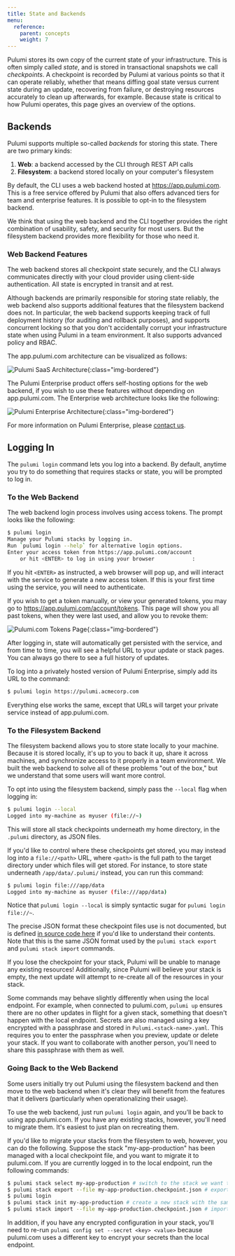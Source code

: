 ```yaml
---
title: State and Backends
menu:
  reference:
    parent: concepts
    weight: 7
---
```


Pulumi stores its own copy of the current state of your infrastructure. This is often simply called _state_, and is
stored in transactional snapshots we call _checkpoints_. A checkpoint is recorded by Pulumi at various points so that
it can operate reliably, whether that means diffing goal state versus current state during an update, recovering from
failure, or destroying resources accurately to clean up afterwards, for example. Because state is critical to how Pulumi
operates, this page gives an overview of the options.

## Backends

Pulumi supports multiple so-called _backends_ for storing this state. There are two primary kinds:

1. **Web**: a backend accessed by the CLI through REST API calls
2. **Filesystem**: a backend stored locally on your computer's filesystem

By default, the CLI uses a web backend hosted at https://app.pulumi.com. This is a free service offered by Pulumi
that also offers advanced tiers for team and enterprise features. It is possible to opt-in to the filesystem backend.

We think that using the web backend and the CLI together provides the right combination of usability, safety,
and security for most users. But the filesystem backend provides more flexibility for those who need it.

### Web Backend Features

The web backend stores all checkpoint state securely, and the CLI always communicates directly with your cloud provider
using client-side authentication. All state is encrypted in transit and at rest.

Although backends are primarily responsible for storing state reliably, the web backend also supports additional
features that the filesystem backend does not. In particular, the web backend supports keeping track of full
deployment history (for auditing and rollback purposes), and supports concurrent locking so that you don't accidentally
corrupt your infrastructure state when using Pulumi in a team environment. It also supports advanced policy and RBAC.

The app.pulumi.com architecture can be visualized as follows:

![Pulumi SaaS Architecture](/images/reference/state_saas.png){:class="img-bordered"}

The Pulumi Enterprise product offers self-hosting options for the web backend, if you wish to use these features
without depending on app.pulumi.com. The Enterprise web architecture looks like the following:

![Pulumi Enterprise Architecture](/images/reference/state_enterprise.png){:class="img-bordered"}

For more information on Pulumi Enterprise, please [contact us](https://www.pulumi.com/pricing/#contact).

## Logging In

The `pulumi login` command lets you log into a backend. By default, anytime you try to do something that requires 
stacks or state, you will be prompted to log in.

### To the Web Backend

The web backend login process involves using access tokens. The prompt looks like the following:

```sh
$ pulumi login
Manage your Pulumi stacks by logging in.
Run `pulumi login --help` for alternative login options.
Enter your access token from https://app.pulumi.com/account
    or hit <ENTER> to log in using your browser            :
```

If you hit `<ENTER>` as instructed, a web browser will pop up, and will interact with the service to generate a new
access token. If this is your first time using the service, you will need to authenticate.

If you wish to get a token manually, or view your generated tokens, you may go to https://app.pulumi.com/account/tokens.
This page will show you all past tokens, when they were last used, and allow you to revoke them:

![Pulumi.com Tokens Page](/images/reference/state_tokens.png){:class="img-bordered"}

After logging in, state will automatically get persisted with the service, and from time to time, you will see
a helpful URL to your update or stack pages. You can always go there to see a full history of updates.

To log into a privately hosted version of Pulumi Enterprise, simply add its URL to the command:

```sh
$ pulumi login https://pulumi.acmecorp.com
```

Everything else works the same, except that URLs will target your private service instead of app.pulumi.com.

### To the Filesystem Backend

The filesystem backend allows you to store state locally to your machine. Because it is stored locally, it's up to you
to back it up, share it across machines, and synchronize access to it properly in a team environment. We built the web
backend to solve all of these problems "out of the box," but we understand that some users will want more control.

To opt into using the filesystem backend, simply pass the `--local` flag when logging in:

```sh
$ pulumi login --local
Logged into my-machine as myuser (file://~)
```

This will store all stack checkpoints underneath my home directory, in the `.pulumi` directory, as JSON files.

If you'd like to control where these checkpoints get stored, you may instead log into a `file://<path>` URL,
where `<path>` is the full path to the target directory under which files will get stored. For instance, to store
state underneath `/app/data/.pulumi/` instead, you can run this command:

```sh
$ pulumi login file:///app/data
Logged into my-machine as myuser (file:///app/data)
```

Notice that `pulumi login --local` is simply syntactic sugar for `pulumi login file://~`.

The precise JSON format these checkpoint files use is not documented, but is defined [in source code here](
https://github.com/pulumi/pulumi/blob/master/pkg/apitype/) if you'd like to understand their contents. Note that
this is the same JSON format used by the `pulumi stack export` and `pulumi stack import` commands.

If you lose the checkpoint for your stack, Pulumi will be unable to manage any existing resources! Additionally, since
Pulumi will believe your stack is empty, the next update will attempt to re-create all of the resources in your stack.

Some commands may behave slightly differently when using the local endpoint. For example, when connected to pulumi.com,
`pulumi up` ensures there are no other updates in flight for a given stack, something that doesn't happen with the
local endpoint. Secrets are also managed using a key encrypted with a passphrase and stored in
`Pulumi.<stack-name>.yaml`. This requires you to enter the passphrase when you preview, update or delete your stack.
If you want to collaborate with another person, you'll need to share this passphrase with them as well.

### Going Back to the Web Backend

Some users initially try out Pulumi using the filesystem backend and then move to the web backend when it's clear
they will benefit from the features that it delivers (particularly when operationalizing their usage).

To use the web backend, just run `pulumi login` again, and you’ll be back to using app.pulumi.com. If you have any
existing stacks, however, you'll need to migrate them. It's easiest to just plan on recreating them.

If you'd like to migrate your stacks from the filesystem to web, however, you can do the following. Suppose the stack
"my-app-production" has been managed with a local checkpoint file, and you want to migrate it to pulumi.com. If you are
currently logged in to the local endpoint, run the following commands:

```sh
$ pulumi stack select my-app-production # switch to the stack we want to export
$ pulumi stack export --file my-app-production.checkpoint.json # export the stack's checkpoint to a local file
$ pulumi login
$ pulumi stack init my-app-production # create a new stack with the same name on pulumi.com
$ pulumi stack import --file my-app-production.checkpoint.json # import the new existing checkpoint into pulumi.com
```

In addition, if you have any encrypted configuration in your stack, you'll need to re-run
`pulumi config set --secret <key> <value>` because pulumi.com uses a different key to encrypt your secrets than the
local endpoint.
